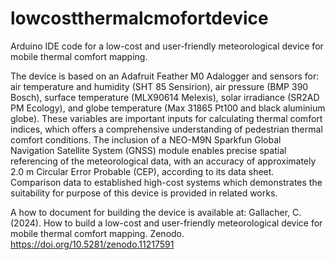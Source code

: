 # lowcostthermalcmofortdevice
Arduino IDE code for a low-cost and user-friendly meteorological device for mobile thermal comfort mapping.

The device is based on an Adafruit Feather M0 Adalogger and sensors for: air temperature and humidity (SHT 85 Sensirion), air pressure (BMP 390 Bosch), surface temperature (MLX90614 Melexis), solar irradiance (SR2AD PM Ecology), and globe temperature (Max 31865 Pt100 and black aluminium globe). These variables are important inputs for calculating thermal comfort indices, which offers a comprehensive understanding of pedestrian thermal comfort conditions. The inclusion of a NEO-M9N Sparkfun Global Navigation Satellite System (GNSS) module enables precise spatial referencing of the meteorological data, with an accuracy of approximately 2.0 m Circular Error Probable (CEP), according to its data sheet. Comparison data to established high-cost systems which demonstrates the suitability for purpose of this device is provided in related works.

A how to document for building the device is available at: Gallacher, C. (2024). How to build a low-cost and user-friendly meteorological device for mobile thermal comfort mapping. Zenodo. https://doi.org/10.5281/zenodo.11217591

